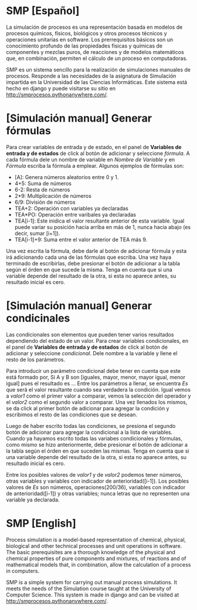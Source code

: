 # SMP [Español]
La simulación de procesos es una representación basada en modelos de procesos químicos, físicos, biológicos y otros procesos técnicos y operaciones unitarias en software. Los prerrequisitos básicos son un conocimiento profundo de las propiedades físicas y químicas de componentes y mezclas puros, de reacciones y de modelos matemáticos que, en combinación, permiten el cálculo de un proceso en computadoras. 

SMP es un sistema sencillo para la realización de simulaciones manuales de procesos. Responde a las necesidades de la asignatura de Simulación impartida en la Universidad de las Ciencias Informáticas. Este sistema está hecho en django y puede visitarse su sitio en http://smprocesos.pythonanywhere.com/.

# [Simulación manual] Generar fórmulas
Para crear variables de entrada y de estado, en el panel de __Variables de entrada y de estados__ de click al botón de adicionar y seleccione _fórmula_. A cada fórmula dele un nombre de variable en _Nombre de Variable_ y en _Fórmula_ escriba la fórmula a emplear. Algunos ejemplos de fórmulas son:

- [A]: Genera números aleatorios entre 0 y 1.
- 4+5: Suma de números
- 6-2: Resta de números
- 2*9: Multiplicación de números
- 6/9: División de números
- TEA+2: Operación con variables ya declaradas
- TEA*PO: Operación entre varibales ya declaradas
- TEA[i-1]: Este inidica el valor resultante anterior de esta variable. Igual puede variar su posición hacia arriba en más de 1, nunca hacia abajo (es decir, sumar [i+1]).
- TEA[i-1]+9: Suma entre el valor anterior de TEA más 9.

Una vez escrita la fórmula, debe darle al botón de adicionar fórmula y esta irá adicionando cada una de las fórmulas que escriba. Una vez haya terminado de escribirlas, debe presionar el botón de adicionar a la tabla según el órden en que sucede la misma. Tenga en cuenta que si una variable depende del resultado de la otra, si esta no aparece antes, su resultado inicial es cero.

# [Simulación manual] Generar condicinales
Las condicionales son elementos que pueden tener varios resultados dependiendo del estado de un valor. Para crear variables condicionales, en el panel de __Variables de entrada y de estados__ de click al botón de adicionar y seleccione _condicional_. Dele nombre a la variable y llene el resto de los parámetros. 

Para introducir un parámetro condicional debe tener en cuenta que este está formado por, Si A y B son [iguales, mayor, menor, mayor igual, menor igual] pues el resultado es ... Entre los parámetros a llenar, se encuentra _Es_ que será el valor resultante cuando sea verdadera la condición. Igual vemos a _valor1_ como el primer valor a comparar, vemos la selección del operador y el _valor2_ como el segundo valor a comparar. Una vez llenados los mismos, se da click al primer botón de adicionar para agregar la condición y escribimos el resto de las condiciones que se desean.

Luego de haber escrito todas las condiciones, se presiona el segundo botón de adicionar para agregar la condicional a la lista de variables. Cuando ya hayamos escrito todas las variabes condicionales y fórmulas, como mismo se hizo anteriormente, debe presionar el botón de adicionar a la tabla según el órden en que suceden las mismas. Tenga en cuenta que si una variable depende del resultado de la otra, si esta no aparece antes, su resultado inicial es cero.

Entre los posibles valores de _valor1_ y de _valor2_ podemos tener números, otras variables y variables con indicador de anterioridad([i-1]). Los posibles valores de _Es_ son números, operaciones(200/36), variables con indicador de anterioridad([i-1]) y otras variables; nunca letras que no representen una variable ya declarada.

# SMP [English]

Process simulation is a model-based representation of chemical, physical, biological and other technical processes and unit operations in software. The basic prerequisites are a thorough knowledge of the physical and chemical properties of pure components and mixtures, of reactions and of mathematical models that, in combination, allow the calculation of a process in computers. 

SMP is a simple system for carrying out manual process simulations. It meets the needs of the Simulation course taught at the University of Computer Science. This system is made in django and can be visited at http://smprocesos.pythonanywhere.com/.
